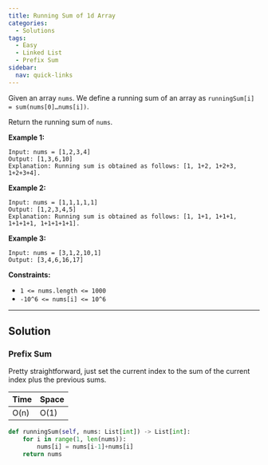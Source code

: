 ```yaml
---
title: Running Sum of 1d Array
categories:
  - Solutions
tags:
  - Easy
  - Linked List
  - Prefix Sum
sidebar:
  nav: quick-links
---
```


Given an array ```nums```. We define a running sum of an array as ```runningSum[i] = sum(nums[0]…nums[i])```.

Return the running sum of ```nums```.


**Example 1:**
```
Input: nums = [1,2,3,4]
Output: [1,3,6,10]
Explanation: Running sum is obtained as follows: [1, 1+2, 1+2+3, 1+2+3+4].
```

**Example 2:**
```
Input: nums = [1,1,1,1,1]
Output: [1,2,3,4,5]
Explanation: Running sum is obtained as follows: [1, 1+1, 1+1+1, 1+1+1+1, 1+1+1+1+1].
```

**Example 3:**
```
Input: nums = [3,1,2,10,1]
Output: [3,4,6,16,17]
```
 
**Constraints:**
- ```1 <= nums.length <= 1000```
- ```-10^6 <= nums[i] <= 10^6```

---

## Solution

### Prefix Sum
Pretty straightforward, just set the current index to the sum of the current index plus the previous sums.


| Time | Space |
| ---- | ----- |
| O(n) | O(1)  |

```python
def runningSum(self, nums: List[int]) -> List[int]:
    for i in range(1, len(nums)):
        nums[i] = nums[i-1]+nums[i]
    return nums
```